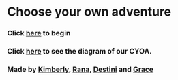 # Choose your own adventure
### Click [here](vacation.md) to begin
### Click [here](https://docs.google.com/drawings/d/1MShVHxLfqvB_uvuKDVPWz_Qx2pkrM3XNgJACd_QHkIc/edit?usp=sharing) to see the diagram of our CYOA.
### Made by [Kimberly](https://github.com/Kimberlya0114), [Rana](https://github.com/ranay4626), [Destini](https://github.com/destinig4631) and [Grace](https://github.com/graced2739)
